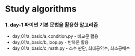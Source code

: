 # Study algorithms

### 1. day-1 파이썬 기본 문법을 활용한 알고리즘
- day_01/a_basic/a_condition.py - 비교문 활용
- day_01/a_basic/b_loop.py - 반복문 활용 
- day_01/a_basic/c_math.py - 소수 판단, 최대공약수, 최소공배수